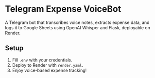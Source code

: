 # Telegram Expense VoiceBot

A Telegram bot that transcribes voice notes, extracts expense data, and logs it to Google Sheets using OpenAI Whisper and Flask, deployable on Render.

## Setup

1. Fill `.env` with your credentials.
2. Deploy to Render with `render.yaml`.
3. Enjoy voice-based expense tracking!
